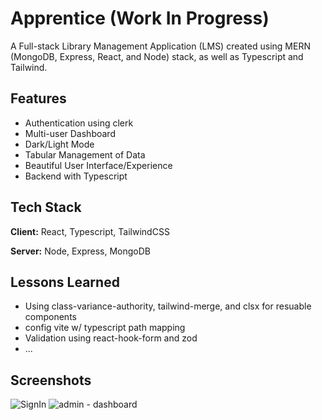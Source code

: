 # Apprentice (Work In Progress)

A Full-stack Library Management Application (LMS) created using MERN (MongoDB, Express, React, and Node) stack, as well as Typescript and Tailwind.

## Features

- Authentication using clerk
- Multi-user Dashboard
- Dark/Light Mode
- Tabular Management of Data
- Beautiful User Interface/Experience
- Backend with Typescript

## Tech Stack

**Client:** React, Typescript, TailwindCSS

**Server:** Node, Express, MongoDB

## Lessons Learned

- Using class-variance-authority, tailwind-merge, and clsx for resuable components
- config vite w/ typescript path mapping
- Validation using react-hook-form and zod
- ...

## Screenshots

![SignIn](https://github.com/leenrd/Apprentice/assets/103997539/4f96b560-e66c-46fe-aadc-ff81013d1ca0)
![admin - dashboard](https://github.com/leenrd/Apprentice/assets/103997539/0b251df2-17a7-43aa-bd30-ee376ca159b9)

